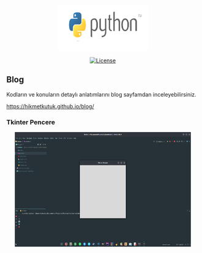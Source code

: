 <p align="center"><img src="/assets/img/python.png" width="240" height="120"></p>

<p align="center">
<a href="https://docs.python.org/3/library/tk.html"><img src="https://poser.pugx.org/laravel/framework/license.svg" alt="License"></a>
</p>


## Blog

Kodların ve konuların detaylı anlatımlarını blog sayfamdan inceleyebilirsiniz.

https://hikmetkutuk.github.io/blog/

### Tkinter Pencere
<p align="center">
  <img width="460" height="300" src="/assets/img/tkinter-window.png">
</p>
